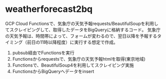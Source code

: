 # weatherforecast2bq
GCP Cloud Functionsで、気象庁の天気予報requests/BeautifulSoupを利用してスクレイピングして、取得したデータをBigQueryに格納するコード。
気象庁の天気予報は、時間帯によって、フォームが変わるので、翌日以降を予報するタイミング（前日の11時以降程度）に実行する想定で作成。

1. pubsub経由でFunctionsを実行
2. Functionsからrequestsで、気象庁の天気予報htmlを取得(東京地域)
3. Functionsで、BeautifulSoup4を利用してスクレイピング実施
4. FunctionsからBigQueryへデータをinsert

